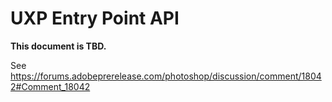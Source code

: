 # UXP Entry Point API

__This document is TBD.__

See https://forums.adobeprerelease.com/photoshop/discussion/comment/18042#Comment_18042
